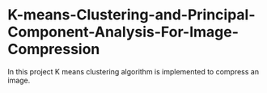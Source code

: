 # K-means-Clustering-and-Principal-Component-Analysis-For-Image-Compression
In this project K means clustering algorithm is implemented to compress an image.
